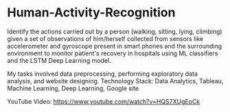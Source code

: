 # Human-Activity-Recognition

Identify the actions carried out by a person (walking, sitting, lying, climbing) given a set of observations of him/herself collected from sensors like accelerometer and gyroscope present in smart phones and the surrounding environment to monitor patient's recovery in hospitals using ML classifiers and the LSTM Deep Learning model.

My tasks involved data preprocessing, performing exploratory data analysis, and website designing. 
Technology Stack: Data Analytics, Tableau, Machine Learning, Deep Learning, Google site

YouTube Video: https://www.youtube.com/watch?v=HQS7XUgEoCk

